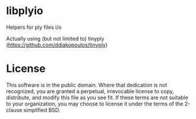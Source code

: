 # libplyio
Helpers for ply files i/o

Actually using (but not limited to) tinyply (https://github.com/ddiakopoulos/tinyply)

# License
This software is in the public domain. Where that dedication is not recognized, you are granted a perpetual, irrevocable license to copy, distribute, and modify this file as you see fit. If these terms are not suitable to your organization, you may choose to license it under the terms of the 2-clause simplified BSD.

